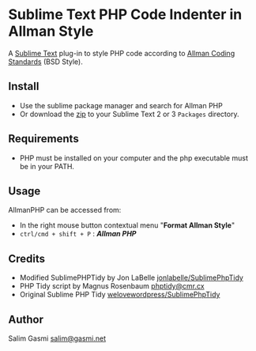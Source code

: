 # Sublime Text PHP Code Indenter in Allman Style

A [Sublime Text](http://www.sublimetext.com) plug-in to style PHP code 
according to [Allman Coding Standards](http://en.wikipedia.org/wiki/Indent_style#Allman_style) (BSD Style).

## Install

- Use the sublime package manager and search for Allman PHP
- Or download the [zip](https://github.com/himred/Sublime-Allman-PHP/archive/master.zip) to your Sublime Text 2 or 3 `Packages` directory.


## Requirements
 - PHP must be installed on your computer and the php executable must be in your PATH.


## Usage

AllmanPHP can be accessed from:

- In the right mouse button contextual menu "**Format Allman Style**"
- `ctrl/cmd + shift + P` : ***Allman PHP***


## Credits

- Modified SublimePHPTidy by Jon LaBelle [jonlabelle/SublimePhpTidy](https://github.com/jonlabelle/SublimePhpTidy)
- PHP Tidy script by Magnus Rosenbaum <phptidy@cmr.cx>
- Original Sublime PHP Tidy [welovewordpress/SublimePhpTidy](https://github.com/welovewordpress/SublimePhpTidy)

## Author

Salim Gasmi <salim@gasmi.net>
